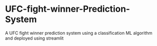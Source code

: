 # UFC-fight-winner-Prediction-System
A UFC fight winner prediction system using a classification ML algorithm and deployed using streamlit
